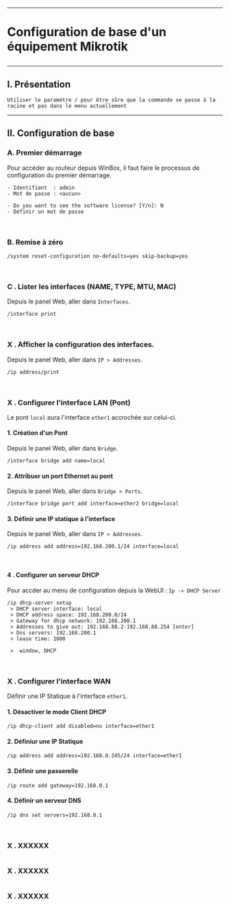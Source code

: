 -------------------------------------------------------------------------------------------------------------------------------------------------------------------------------------------------------------------------------------------------------------
# <p alig='center'> Configuration de base d'un équipement Mikrotik </p>

-------------------------------------------------------------------------------------------------------------------------------------------------------------------------------------------------------------------------------------------------------------
## I. Présentation
```
Utiliser le paramètre / pour être sûre que la commande se passe à la racine et pas dans le menu actuellement
```

-------------------------------------------------------------------------------------------------------------------------------------------------------------------------------------------------------------------------------------------------------------
## II. Configuration de base
### A. Premier démarrage
Pour accéder au routeur depuis WinBox, il faut faire le processus de configuration du premier démarrage.
```
- Identifiant  : admin
- Mot de passe : <aucun>

- Do you want to see the software license? [Y/n]: N
- Définir un mot de passe
```
<br />

### B. Remise à zéro
```
/system reset-configuration no-defaults=yes skip-backup=yes
```
<br />

### C . Lister les interfaces (NAME, TYPE, MTU, MAC)
Depuis le panel Web, aller dans  `Interfaces`.
```
/interface print
```
<br />

### X . Afficher la configuration des interfaces.
Depuis le panel Web, aller dans  `IP > Addresses`.
```
/ip address/print
```
<br />

### X . Configurer l'interface LAN (Pont)
Le pont `local` aura l'interface `ether1` accrochée sur celui-ci.

#### 1. Création d'un Pont
Depuis le panel Web, aller dans  `Bridge`.
```
/interface bridge add name=local
```
#### 2. Attribuer un port Ethernet au pont
Depuis le panel Web, aller dans  `Bridge > Ports`.
```
/interface bridge port add interface=ether2 bridge=local
```

#### 3. Définir une IP statique à l'interface
Depuis le panel Web, aller dans  `IP > Addresses`.
```
/ip address add address=192.168.200.1/24 interface=local
```
<br />


#### 4 . Configurer un serveur DHCP
Pour accder au menu de configuration depuis la WebUI : `Ip -> DHCP Server` 
```
/ip dhcp-server setup
 > DHCP server interface: local
 > DHCP address space: 192.168.200.0/24
 > Gateway for dhcp network: 192.168.200.1
 > Addresses to give out: 192.168.88.2-192.168.88.254 [enter]
 > Dns servers: 192.168.200.1
 > lease time: 1800

 >  window, DHCP
```
<br />

### X . Configurer l'interface WAN
Définir une IP Statique à l'interface `ether1`.
#### 1. Désactiver le mode Client DHCP 
```
/ip dhcp-client add disabled=no interface=ether1
```
#### 2. Définiur une IP Statique
```
/ip address add address=192.168.0.245/24 interface=ether1
```
#### 3. Définir une passerelle
```
/ip route add gateway=192.168.0.1
```
#### 4. Définir un serveur DNS
```
/ip dns set servers=192.168.0.1
```
<br />



### X . XXXXXX
```
```

### X . XXXXXX
```
```

### X . XXXXXX
```
```

